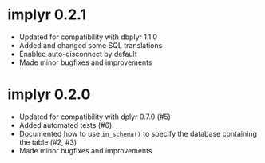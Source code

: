 # implyr 0.2.1

* Updated for compatibility with dbplyr 1.1.0
* Added and changed some SQL translations
* Enabled auto-disconnect by default
* Made minor bugfixes and improvements

# implyr 0.2.0

* Updated for compatibility with dplyr 0.7.0 (#5)
* Added automated tests (#6)
* Documented how to use `in_schema()` to specify the database containing the table (#2, #3)
* Made minor bugfixes and improvements
